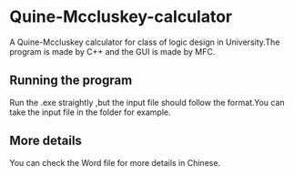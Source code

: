 # Quine-Mccluskey-calculator
A Quine-Mccluskey calculator for class of logic design in University.The program is made by C++ and the GUI is made by MFC.

## Running the program
Run the .exe straightly ,but the input file should follow the format.You can take the input file in the folder for example.

## More details
You can check the Word file for more details in Chinese.
